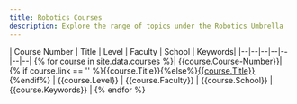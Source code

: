 ```yaml
---
title: Robotics Courses
description: Explore the range of topics under the Robotics Umbrella
---
```



| Course Number | Title | Level | Faculty | School | Keywords|
|--|--|--|--|--|--|--|
{% for course in site.data.courses %}| {{course.Course-Number}}| {% if course.link == '' %}{{course.Title}}{%else%}[{{course.Title}}]({{course.link}}){%endif%} | {{course.Level}} | {{course.Faculty}} | {{course.School}} | {{course.Keywords}} |
{% endfor %}
